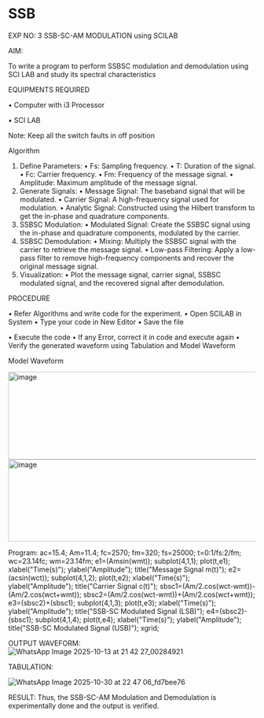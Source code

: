 # SSB

EXP NO: 3	SSB-SC-AM MODULATION using SCILAB

AIM:

To write a program to perform SSBSC modulation and demodulation using SCI LAB and study its spectral characteristics

EQUIPMENTS REQUIRED

•	Computer with i3 Processor

•	SCI LAB

Note: Keep all the switch faults in off position


Algorithm
1.	Define Parameters:
•	Fs: Sampling frequency.
•	T: Duration of the signal.
•	Fc: Carrier frequency.
•	Fm: Frequency of the message signal.
•	Amplitude: Maximum amplitude of the message signal.
2.	Generate Signals:
•	Message Signal: The baseband signal that will be modulated.
•	Carrier Signal: A high-frequency signal used for modulation.
•	Analytic Signal: Constructed using the Hilbert transform to get the in-phase and quadrature components.
3.	SSBSC Modulation:
•	Modulated Signal: Create the SSBSC signal using the in-phase and quadrature components, modulated by the carrier.
4.	SSBSC Demodulation:
•	Mixing: Multiply the SSBSC signal with the carrier to retrieve the message signal.
•	Low-pass Filtering: Apply a low-pass filter to remove high-frequency components and recover the original message signal.
5.	Visualization:
•	Plot the message signal, carrier signal, SSBSC modulated signal, and the recovered signal after demodulation.


PROCEDURE

•	Refer Algorithms and write code for the experiment.
•	Open SCILAB in System
•	Type your code in New Editor
•	Save the file
 
•	Execute the code
•	If any Error, correct it in code and execute again
•	Verify the generated waveform using Tabulation and Model Waveform

Model Waveform

<img width="704" height="178" alt="image" src="https://github.com/user-attachments/assets/32ee29b3-0d95-4192-9762-972d50c05c90" />
<img width="706" height="167" alt="image" src="https://github.com/user-attachments/assets/bff0d8fd-d679-444e-af37-0b34585853c1" />

Program:
ac=15.4; Am=11.4; fc=2570; fm=320; fs=25000; t=0:1/fs:2/fm; wc=23.14fc; wm=23.14fm; e1=(Amsin(wmt)); subplot(4,1,1); plot(t,e1); xlabel("Time(s)"); ylabel("Amplitude"); title("Message Signal m(t)"); e2=(acsin(wct)); subplot(4,1,2); plot(t,e2); xlabel("Time(s)"); ylabel("Amplitude"); title("Carrier Signal c(t)"); sbsc1=(Am/2.cos(wct-wmt))-(Am/2.cos(wct+wmt)); sbsc2=(Am/2.cos(wct-wmt))+(Am/2.cos(wct+wmt)); e3=(sbsc2)+(sbsc1); subplot(4,1,3); plot(t,e3); xlabel("Time(s)"); ylabel("Amplitude"); title("SSB-SC Modulated Signal (LSB)"); e4=(sbsc2)-(sbsc1); subplot(4,1,4); plot(t,e4); xlabel("Time(s)"); ylabel("Amplitude"); title("SSB-SC Modulated Signal (USB)"); xgrid;

OUTPUT WAVEFORM:
![WhatsApp Image 2025-10-13 at 21 42 27_00284921](https://github.com/user-attachments/assets/adbbc2bb-f1e0-4d8d-94b0-701acc889d08)


TABULATION:

![WhatsApp Image 2025-10-30 at 22 47 06_fd7bee76](https://github.com/user-attachments/assets/8b096f78-6c1d-4f00-b8e3-c3e37b6768b0)


RESULT:
Thus, the SSB-SC-AM Modulation and Demodulation is experimentally done and the output is verified.





